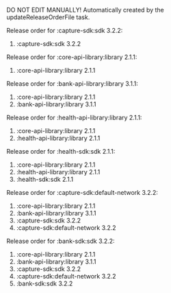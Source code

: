 DO NOT EDIT MANUALLY!
Automatically created by the updateReleaseOrderFile task.

Release order for :capture-sdk:sdk 3.2.2:
 1. :capture-sdk:sdk 3.2.2

Release order for :core-api-library:library 2.1.1:
 1. :core-api-library:library 2.1.1

Release order for :bank-api-library:library 3.1.1:
 1. :core-api-library:library 2.1.1
 2. :bank-api-library:library 3.1.1

Release order for :health-api-library:library 2.1.1:
 1. :core-api-library:library 2.1.1
 2. :health-api-library:library 2.1.1

Release order for :health-sdk:sdk 2.1.1:
 1. :core-api-library:library 2.1.1
 2. :health-api-library:library 2.1.1
 3. :health-sdk:sdk 2.1.1

Release order for :capture-sdk:default-network 3.2.2:
 1. :core-api-library:library 2.1.1
 2. :bank-api-library:library 3.1.1
 3. :capture-sdk:sdk 3.2.2
 4. :capture-sdk:default-network 3.2.2

Release order for :bank-sdk:sdk 3.2.2:
 1. :core-api-library:library 2.1.1
 2. :bank-api-library:library 3.1.1
 3. :capture-sdk:sdk 3.2.2
 4. :capture-sdk:default-network 3.2.2
 5. :bank-sdk:sdk 3.2.2

